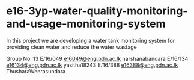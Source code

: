 # e16-3yp-water-quality-monitoring-and-usage-monitoring-system
In this project we are developing a water tank monitoring system for providing clean water and reduce the water wastage

Group No :13
E/16/049      e16049@eng.pdn.ac.lk    harshanabandara
E/16/134      e16134@eng.pdn.ac.lk    yasitha18243
E/16/388      e16388@eng.pdn.ac.lk    ThusharaWeerasundara


